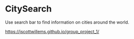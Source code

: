# CitySearch

Use search bar to find information on cities around the world.

https://jscottwillems.github.io/group_project_1/
